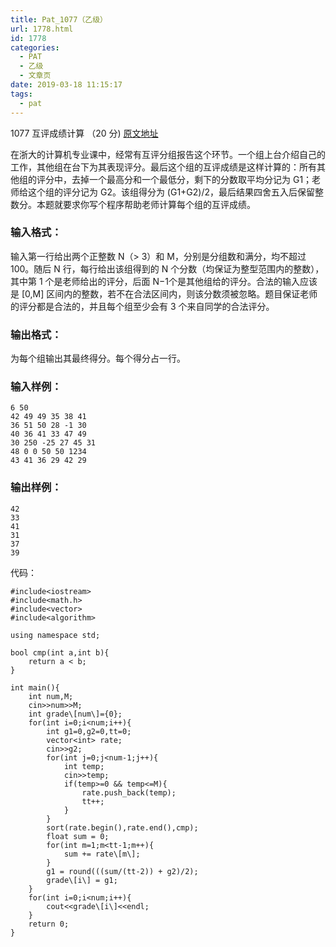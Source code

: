 ```yaml
---
title: Pat_1077（乙级）
url: 1778.html
id: 1778
categories:
  - PAT
  - 乙级
  - 文章页
date: 2019-03-18 11:15:17
tags:
  - pat
---
```


1077 互评成绩计算 （20 分) [原文地址](https://pintia.cn/problem-sets/994805260223102976/problems/994805262303477760)

在浙大的计算机专业课中，经常有互评分组报告这个环节。一个组上台介绍自己的工作，其他组在台下为其表现评分。最后这个组的互评成绩是这样计算的：所有其他组的评分中，去掉一个最高分和一个最低分，剩下的分数取平均分记为 G​1​​；老师给这个组的评分记为 G​2​​。该组得分为 (G​1​​+G​2​​)/2，最后结果四舍五入后保留整数分。本题就要求你写个程序帮助老师计算每个组的互评成绩。

### 输入格式：

输入第一行给出两个正整数 N（> 3）和 M，分别是分组数和满分，均不超过 100。随后 N 行，每行给出该组得到的 N 个分数（均保证为整型范围内的整数），其中第 1 个是老师给出的评分，后面 N−1个是其他组给的评分。合法的输入应该是 \[0,M\] 区间内的整数，若不在合法区间内，则该分数须被忽略。题目保证老师的评分都是合法的，并且每个组至少会有 3 个来自同学的合法评分。

### 输出格式：

为每个组输出其最终得分。每个得分占一行。

### 输入样例：

    6 50
    42 49 49 35 38 41
    36 51 50 28 -1 30
    40 36 41 33 47 49
    30 250 -25 27 45 31
    48 0 0 50 50 1234
    43 41 36 29 42 29
    

### 输出样例：

    42
    33
    41
    31
    37
    39

代码：
```
#include<iostream>
#include<math.h>
#include<vector>
#include<algorithm>

using namespace std;

bool cmp(int a,int b){
    return a < b;
}

int main(){
    int num,M;
    cin>>num>>M;
    int grade\[num\]={0};
    for(int i=0;i<num;i++){
        int g1=0,g2=0,tt=0;
        vector<int> rate;
        cin>>g2;
        for(int j=0;j<num-1;j++){
            int temp;
            cin>>temp;
            if(temp>=0 && temp<=M){
                rate.push_back(temp);
                tt++;
            }
        }
        sort(rate.begin(),rate.end(),cmp);
        float sum = 0;
        for(int m=1;m<tt-1;m++){
            sum += rate\[m\];
        }
        g1 = round(((sum/(tt-2)) + g2)/2);
        grade\[i\] = g1;
    }
    for(int i=0;i<num;i++){
        cout<<grade\[i\]<<endl;
    }
    return 0;
}
```